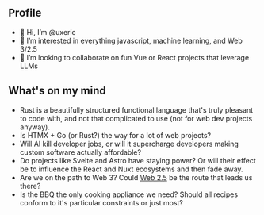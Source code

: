 ## Profile
- 👋 Hi, I’m @uxeric
- 💞️ I’m interested in everything javascript, machine learning, and Web 3/2.5
- 👀 I’m looking to collaborate on fun Vue or React projects that leverage LLMs

## What's on my mind
- Rust is a beautifully structured functional language that's truly pleasant to code with, and not that complicated to use (not for web dev projects anyway).
- Is HTMX + Go (or Rust?) the way for a lot of web projects?
- Will AI kill developer jobs, or will it supercharge developers making custom software actually affordable?
- Do projects like Svelte and Astro have staying power? Or will their effect be to influence the React and Nuxt ecosystems and then fade away.
- Are we on the path to Web 3? Could [Web 2.5](https://github.com/socketsupply) be the route that leads us there?
- Is the BBQ the only cooking appliance we need? Should all recipes conform to it's particular constraints or just most?
